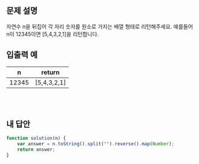 ## 문제 설명

자연수 n을 뒤집어 각 자리 숫자를 원소로 가지는 배열 형태로 리턴해주세요. 예를들어 n이 12345이면 [5,4,3,2,1]을 리턴합니다.

## 입출력 예

| n     | return      |
| ----- | ----------- |
| 12345 | [5,4,3,2,1] |

<br>
<br>

## 내 답안

```js
function solution(n) {
    var answer = n.toString().split("").reverse().map(Number);
    return answer;
}
```
